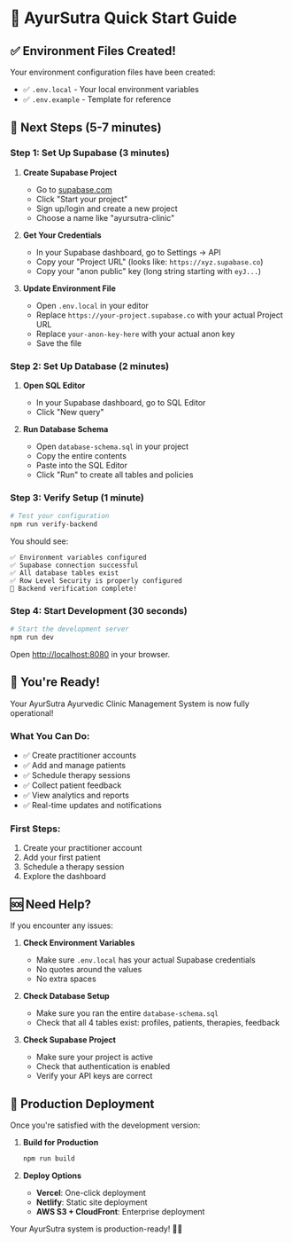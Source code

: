 # 🚀 AyurSutra Quick Start Guide

## ✅ **Environment Files Created!**

Your environment configuration files have been created:
- ✅ `.env.local` - Your local environment variables
- ✅ `.env.example` - Template for reference

## 🔧 **Next Steps (5-7 minutes)**

### **Step 1: Set Up Supabase (3 minutes)**

1. **Create Supabase Project**
   - Go to [supabase.com](https://supabase.com)
   - Click "Start your project"
   - Sign up/login and create a new project
   - Choose a name like "ayursutra-clinic"

2. **Get Your Credentials**
   - In your Supabase dashboard, go to Settings → API
   - Copy your "Project URL" (looks like: `https://xyz.supabase.co`)
   - Copy your "anon public" key (long string starting with `eyJ...`)

3. **Update Environment File**
   - Open `.env.local` in your editor
   - Replace `https://your-project.supabase.co` with your actual Project URL
   - Replace `your-anon-key-here` with your actual anon key
   - Save the file

### **Step 2: Set Up Database (2 minutes)**

1. **Open SQL Editor**
   - In your Supabase dashboard, go to SQL Editor
   - Click "New query"

2. **Run Database Schema**
   - Open `database-schema.sql` in your project
   - Copy the entire contents
   - Paste into the SQL Editor
   - Click "Run" to create all tables and policies

### **Step 3: Verify Setup (1 minute)**

```bash
# Test your configuration
npm run verify-backend
```

You should see:
```
✅ Environment variables configured
✅ Supabase connection successful
✅ All database tables exist
✅ Row Level Security is properly configured
🎉 Backend verification complete!
```

### **Step 4: Start Development (30 seconds)**

```bash
# Start the development server
npm run dev
```

Open [http://localhost:8080](http://localhost:8080) in your browser.

## 🎉 **You're Ready!**

Your AyurSutra Ayurvedic Clinic Management System is now fully operational!

### **What You Can Do:**
- ✅ Create practitioner accounts
- ✅ Add and manage patients
- ✅ Schedule therapy sessions
- ✅ Collect patient feedback
- ✅ View analytics and reports
- ✅ Real-time updates and notifications

### **First Steps:**
1. Create your practitioner account
2. Add your first patient
3. Schedule a therapy session
4. Explore the dashboard

## 🆘 **Need Help?**

If you encounter any issues:

1. **Check Environment Variables**
   - Make sure `.env.local` has your actual Supabase credentials
   - No quotes around the values
   - No extra spaces

2. **Check Database Setup**
   - Make sure you ran the entire `database-schema.sql`
   - Check that all 4 tables exist: profiles, patients, therapies, feedback

3. **Check Supabase Project**
   - Make sure your project is active
   - Check that authentication is enabled
   - Verify your API keys are correct

## 🚀 **Production Deployment**

Once you're satisfied with the development version:

1. **Build for Production**
   ```bash
   npm run build
   ```

2. **Deploy Options**
   - **Vercel**: One-click deployment
   - **Netlify**: Static site deployment
   - **AWS S3 + CloudFront**: Enterprise deployment

Your AyurSutra system is production-ready! 🌿✨